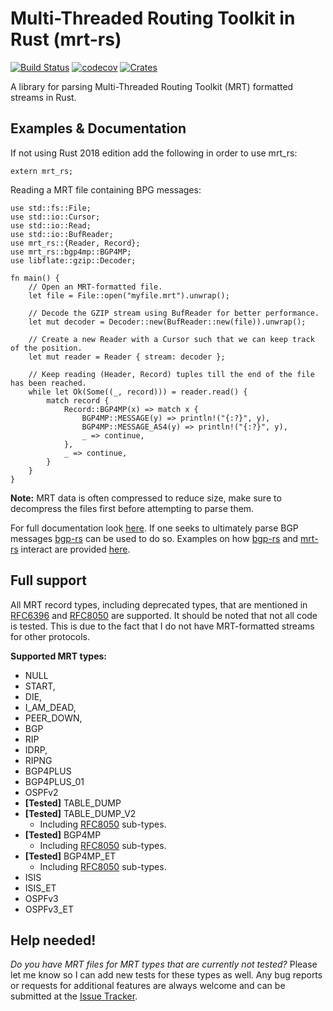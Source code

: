 # Multi-Threaded Routing Toolkit in Rust (mrt-rs)
[![Build Status](https://github.com/DevQps/rsef-rs/workflows/CI/badge.svg)](https://github.com/DevQps/mrt-rs)
[![codecov](https://codecov.io/gh/DevQps/rsef-rs/branch/master/graph/badge.svg)](https://codecov.io/gh/DevQps/mrt-rs)
[![Crates](https://img.shields.io/crates/v/rsef-rs.svg)](https://crates.io/crates/mrt-rs)

A library for parsing Multi-Threaded Routing Toolkit (MRT) formatted streams in Rust.

## Examples & Documentation
If not using Rust 2018 edition add the following in order to use mrt_rs:
```
extern mrt_rs;
```

Reading a MRT file containing BPG messages:
```
use std::fs::File;
use std::io::Cursor;
use std::io::Read;
use std::io::BufReader;
use mrt_rs::{Reader, Record};
use mrt_rs::bgp4mp::BGP4MP;
use libflate::gzip::Decoder;

fn main() {
    // Open an MRT-formatted file.
    let file = File::open("myfile.mrt").unwrap();

    // Decode the GZIP stream using BufReader for better performance.
    let mut decoder = Decoder::new(BufReader::new(file)).unwrap();

    // Create a new Reader with a Cursor such that we can keep track of the position.
    let mut reader = Reader { stream: decoder };

    // Keep reading (Header, Record) tuples till the end of the file has been reached.
    while let Ok(Some((_, record))) = reader.read() {
        match record {
            Record::BGP4MP(x) => match x {
                BGP4MP::MESSAGE(y) => println!("{:?}", y),
                BGP4MP::MESSAGE_AS4(y) => println!("{:?}", y),
                _ => continue,
            },
            _ => continue,
        }
    }
}
```
**Note:** MRT data is often compressed to reduce size, make sure to decompress the files first before attempting to parse them.

For full documentation look [here](https://docs.rs/mrt-rs/).
If one seeks to ultimately parse BGP messages [bgp-rs](https://github.com/DevQps/bgp-rs) can be used to do so.
Examples on how [bgp-rs](https://github.com/DevQps/bgp-rs) and [mrt-rs](https://github.com/DevQps/mrt-rs) interact are provided [here](https://docs.rs/bgp-rs).

## Full support
All MRT record types, including deprecated types, that are mentioned in [RFC6396](https://tools.ietf.org/html/rfc6396) and [RFC8050](https://tools.ietf.org/html/rfc8050) are supported.
It should be noted that not all code is tested. This is due to the fact that I do not have MRT-formatted streams for other protocols.

**Supported MRT types:**
- NULL
- START,
- DIE,
- I_AM_DEAD,
- PEER_DOWN,
- BGP
- RIP
- IDRP,
- RIPNG
- BGP4PLUS
- BGP4PLUS_01
- OSPFv2
- **[Tested]** TABLE_DUMP
- **[Tested]** TABLE_DUMP_V2
  - Including [RFC8050](https://tools.ietf.org/html/rfc8050) sub-types.
- **[Tested]** BGP4MP
  - Including [RFC8050](https://tools.ietf.org/html/rfc8050) sub-types.
- **[Tested]** BGP4MP_ET
  - Including [RFC8050](https://tools.ietf.org/html/rfc8050) sub-types.
- ISIS
- ISIS_ET
- OSPFv3
- OSPFv3_ET

## Help needed!
*Do you have MRT files for MRT types that are currently not tested?* Please let me know so I can add new tests for these types as well.
Any bug reports or requests for additional features are always welcome and can be submitted at the [Issue Tracker](https://github.com/DevQps/mrt-rs).